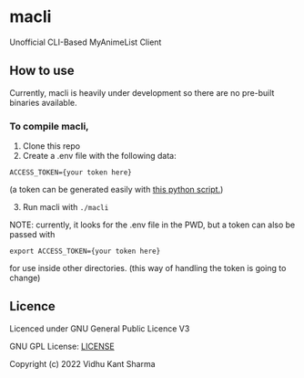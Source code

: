# macli
Unofficial CLI-Based MyAnimeList Client

## How to use
Currently, macli is heavily under development so there are no pre-built binaries available.

### To compile macli, 

1. Clone this repo
2. Create a .env file with the following data:
```
ACCESS_TOKEN={your token here}
```
(a token can be generated easily with [this python script.](https://github.com/MikunoNaka/mal-authtoken-generator))

3. Run macli with `./macli`

NOTE: currently, it looks for the .env file in the PWD, but a token can also be passed with
``` shell
export ACCESS_TOKEN={your token here}
```
for use inside other directories. (this way of handling the token is going to change)

## Licence
Licenced under GNU General Public Licence V3

GNU GPL License: [LICENSE](LICENSE)

Copyright (c) 2022 Vidhu Kant Sharma
